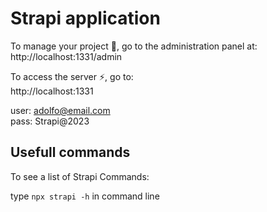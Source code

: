 # Strapi application


To manage your project 🚀, go to the administration panel at:  
http://localhost:1331/admin

To access the server ⚡️, go to:  
http://localhost:1331


user: adolfo@email.com  
pass: Strapi@2023


## Usefull commands

To see a list of Strapi Commands:

type `npx strapi -h` in command line

